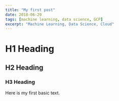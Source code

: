 ```yaml
---
title: "My first post"
date: 2018-06-29
tags: [machine learning, data science, GCP]
excerpt: "Machine Learning, Data Science, Cloud"
---
```


# H1 Heading 

## H2 Heading 

### H3 Heading

Here is my first basic text. 